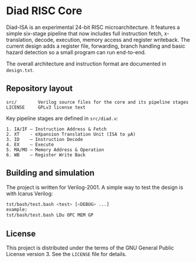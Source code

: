 # Diad RISC Core

Diad-ISA is an experimental 24-bit RISC microarchitecture. It features a simple six-stage pipeline that now includes full instruction fetch, x-translation, decode, execution, memory access and register writeback.
The current design adds a register file, forwarding, branch handling and basic hazard detection so a small program can run end-to-end.

The overall architecture and instruction format are documented in `design.txt`.

## Repository layout

```
src/        Verilog source files for the core and its pipeline stages
LICENSE     GPLv3 license text
```

Key pipeline stages are defined in `src/diad.v`:

```
1. IA/IF – Instruction Address & Fetch
2. XT    - eXpansion Translation Unit (ISA to µA)
3. ID    – Instruction Decode
4. EX    – Execute
5. MA/MO – Memory Address & Operation
6. WB    – Register Write Back
```

## Building and simulation

The project is written for Verilog-2001. A simple way to test the design is with Icarus Verilog:

```bash
tst/bash/test.bash <test> [<DEBUG> ...]
example:
tst/bash/test.bash LDu OPC MEM GP
```

## License

This project is distributed under the terms of the GNU General Public License version 3. See the `LICENSE` file for details.
